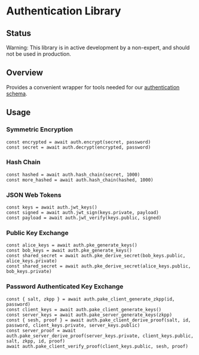 # Authentication Library

## Status
Warning: This library is in active development by a non-expert, and should not be used in production.

## Overview
Provides a convenient wrapper for tools needed for our [authentication schema](../../docs/authentication.md).

## Usage

### Symmetric Encryption
```
const encrypted = await auth.encrypt(secret, password)
const secret = await auth.decrypt(encrypted, password)
```

### Hash Chain
```
const hashed = await auth.hash_chain(secret, 1000)
const more_hashed = await auth.hash_chain(hashed, 1000)
```

### JSON Web Tokens
```
const keys = await auth.jwt_keys()
const signed = await auth.jwt_sign(keys.private, payload)
const payload = await auth.jwt_verify(keys.public, signed)
```

### Public Key Exchange
```
const alice_keys = await auth.pke_generate_keys()
const bob_keys = await auth.pke_generate_keys()
const shared_secret = await auth.pke_derive_secret(bob_keys.public, alice_keys.private)
const shared_secret = await auth.pke_derive_secret(alice_keys.public, bob_keys.private)
```

### Password Authenticated Key Exchange
```
const { salt, zkpp } = await auth.pake_client_generate_zkpp(id, password)
const client_keys = await auth.pake_client_generate_keys()
const server_keys = await auth.pake_server_generate_keys(zkpp)
const { sesh, proof } = await auth.pake_client_derive_proof(salt, id, password, client_keys.private, server_keys.public)
const server_proof = await auth.pake_server_derive_proof(server_keys.private, client_keys.public, salt, zkpp, id, proof)
await auth.pake_client_verify_proof(client_keys.public, sesh, proof)
```
